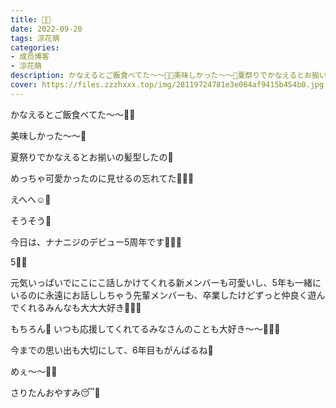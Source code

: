 ```yaml
---
title: 🎂🎈
date: 2022-09-20
tags: 涼花萌
categories: 
- 成员博客
- 涼花萌
description: かなえるとご飯食べてた〜〜🍚💓美味しかった〜〜🥰夏祭りでかなえるとお揃いの髪型したの🎀めっちゃ可愛かったのに見せるの忘れてた🧚🏻‍♀️えへへ☺️💓...
cover: https://files.zzzhxxx.top/img/28119724781e3e064af9415b454b0.jpg 
---
```







かなえるとご飯食べてた〜〜🍚💓


美味しかった〜〜🥰





夏祭りでかなえるとお揃いの髪型したの🎀






めっちゃ可愛かったのに見せるの忘れてた🧚🏻‍♀️



えへへ☺️💓









そうそう💫



今日は、ナナニジのデビュー5周年です🧚🏻‍♀️




5🖐🏻






元気いっぱいでにこにこ話しかけてくれる新メンバーも可愛いし、5年も一緒にいるのに永遠にお話ししちゃう先輩メンバーも、卒業したけどずっと仲良く遊んでくれるみんなも大大大好き🥰💓💓



もちろん💓
いつも応援してくれてるみなさんのことも大好き〜〜🥰💓💓





今までの思い出も大切にして、6年目もがんばるね💓








めぇ〜〜🐏🐑







さりたんおやすみ😴💓


